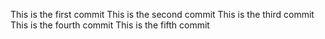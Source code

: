 This is the first commit
This is the second commit
This is the third commit
This is the fourth commit
This is the fifth commit
